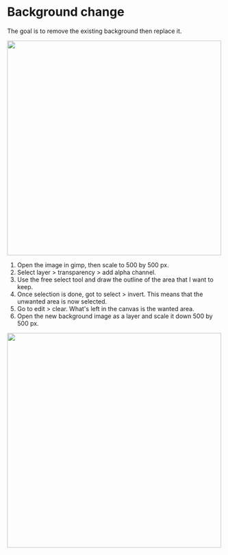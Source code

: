 # Background change

The goal is to remove the existing background then replace it.

<img src="/EP1000/images/profilepic.jpg" style="width:500px;height:500px;"><br>

1. Open the image in gimp, then scale to 500 by 500 px.
2. Select layer > transparency > add alpha channel.
3. Use the free select tool and draw the outline of the area that I want to keep.
4. Once selection is done, got to select > invert. This means that the unwanted area is now selected.
5. Go to edit > clear. What's left in the canvas is the wanted area.
6. Open the new background image as a layer and scale it down 500 by 500 px.

<img src="/EP1000/images/legendary.png" style="width:500px;height:500px;"><br>
